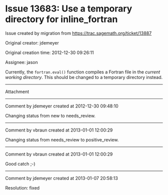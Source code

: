 # Issue 13683: Use a temporary directory for inline_fortran

Issue created by migration from https://trac.sagemath.org/ticket/13887

Original creator: jdemeyer

Original creation time: 2012-12-30 09:26:11

Assignee: jason

Currently, the `fortran.eval()` function compiles a Fortran file in the _current working directory_. This should be changed to a temporary directory instead.


---

Attachment


---

Comment by jdemeyer created at 2012-12-30 09:48:10

Changing status from new to needs_review.


---

Comment by vbraun created at 2013-01-01 12:00:29

Changing status from needs_review to positive_review.


---

Comment by vbraun created at 2013-01-01 12:00:29

Good catch ;-)


---

Comment by jdemeyer created at 2013-01-07 20:58:13

Resolution: fixed
